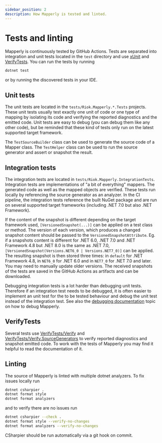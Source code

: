 ```yaml
---
sidebar_position: 2
description: How Mapperly is tested and linted.
---
```


# Tests and linting

Mapperly is continuously tested by GitHub Actions.
Tests are separated into integration and unit tests located in the `test` directory
and use [xUnit](https://xunit.net/) and [VerifyTests](https://github.com/VerifyTests/Verify).
You can run the tests by running

```bash
dotnet test
```

or by running the discovered tests in your IDE.

## Unit tests

The unit tests are located in the `tests/Riok.Mapperly.*.Tests` projects.
These unit tests usually test exactly one unit of code or one type of mapping by isolating its code
and verifying the reported diagnostics and the emitted code.
Unit tests are easy to debug (you can debug them like any other code),
but be reminded that these kind of tests only run on the latest supported target framework.

The `TestSourceBuilder` class can be used to generate the source code of a Mapper class.
The `TestHelper` class can be used to run the source generator and assert or snapshot the result.

## Integration tests

The integration tests are located in `tests/Riok.Mapperly.IntegrationTests`.
Integration tests are implementations of "a bit of everything" mappers.
The generated code as well as the mapped objects are verified.
These tests run locally by referencing the source generator as an analyzer.
In the CI pipeline, the integration tests reference the built NuGet package and
are run on several supported target frameworks (including .NET 7.0 but also .NET Framework).

If the content of the snapshot is different depending on the target framework used,
`[VersionedSnapshot(...)]` can be applied on a test class or method.
The version of each version,
which produces a changed snapshot content should be passed to the `VersionedSnapshotAttribute`.
Eg.
if a snapshots content is different for .NET 6.0, .NET 7.0 and .NET Framework 4.8 but .NET 8.0 is the same as .NET 7.0,
`[VersionedSnapshot(Versions.NET6_0 | Versions.NET7_0)]` can be applied.
The resulting snapshot is then stored three times:
in `default` for .NET Framework 4.8, in `NET6_0` for .NET 6.0 and in `NET7_0` for .NET 7.0 and later.
You may need to manually update older versions.
The received snapshots of the tests are saved in the GitHub Actions as artifacts
and can be downloaded.

Debugging integration tests is a lot harder than debugging unit tests.
Therefore if an integration test needs to be debugged,
it is often easier to implement an unit test for the to be tested behaviour
and debug the unit test instead of the integration test.
See also the [debugging documentation](./debugging.md) topic on how to debug Mapperly.

## VerifyTests

Several tests use [VerifyTests/Verify](https://github.com/VerifyTests/Verify)
and [VerifyTests/Verify.SourceGenerators](https://github.com/VerifyTests/Verify.SourceGenerators)
to verify reported diagnostics and snapshot emitted code.
To work with the tests of Mapperly you may find it helpful to read the documentation of it.

## Linting

The source of Mapperly is linted with multiple dotnet analyzers.
To fix issues locally run

```bash
dotnet csharpier .
dotnet format style
dotnet format analyzers
```

and to verify there are no issues run

```bash
dotnet csharpier --check .
dotnet format style --verify-no-changes
dotnet format analyzers --verify-no-changes
```

CSharpier should be run automatically via a git hook on commit.
